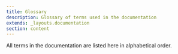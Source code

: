 ```yaml
---
title: Glossary
description: Glossary of terms used in the documentation
extends: _layouts.documentation
section: content
---
```


All terms in the documentation are listed here in alphabetical order.